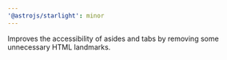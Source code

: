 ```yaml
---
'@astrojs/starlight': minor
---
```


Improves the accessibility of asides and tabs by removing some unnecessary HTML landmarks.
